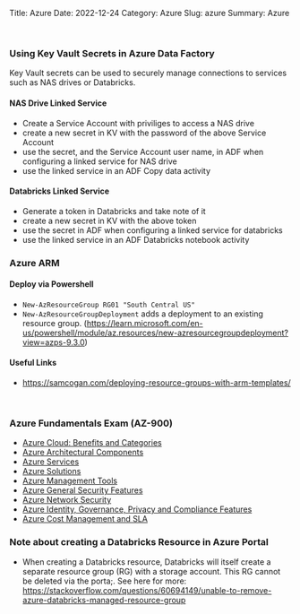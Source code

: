 Title: Azure
Date: 2022-12-24
Category: Azure
Slug: azure
Summary: Azure

<br>

### Using Key Vault Secrets in Azure Data Factory
Key Vault secrets can be used to securely manage connections to services such as NAS drives or Databricks.

#### NAS Drive Linked Service
* Create a Service Account with priviliges to access a NAS drive
* create a new secret in KV with the password of the above Service Account
* use the secret, and the Service Account user name, in ADF when configuring a linked service for NAS drive
* use the linked service in an ADF Copy data activity

#### Databricks Linked Service
* Generate a token in Databricks and take note of it
* create a new secret in KV with the above token
* use the secret in ADF when configuring a linked service for databricks
* use the linked service in an ADF Databricks notebook activity

### Azure ARM

#### Deploy via Powershell

* `New-AzResourceGroup RG01 "South Central US"`
* `New-AzResourceGroupDeployment` adds a deployment to an existing resource group. (https://learn.microsoft.com/en-us/powershell/module/az.resources/new-azresourcegroupdeployment?view=azps-9.3.0)

#### Useful Links

* https://samcogan.com/deploying-resource-groups-with-arm-templates/

<br>

### Azure Fundamentals Exam (AZ-900)

* [Azure Cloud: Benefits and Categories]({filename}./azure_cloud_concepts.md)
* [Azure Architectural Components]({filename}./azure_architectural_components.md)
* [Azure Services]({filename}./azure_services.md)
* [Azure Solutions]({filename}./azure_solutions.md)
* [Azure Management Tools]({filename}./azure_management_tools.md)
* [Azure General Security Features]({filename}./azure_general_security_features.md)
* [Azure Network Security]({filename}./azure_network_security.md)
* [Azure Identity, Governance, Privacy and Compliance Features]({filename}./azure_identity_governance_privacy_compliance.md)
* [Azure Cost Management and SLA]({filename}./azure_cost_management_and_sla.md)

### Note about creating a Databricks Resource in Azure Portal

* When creating a Databricks resource, Databricks will itself create a separate resource group (RG) with a storage account. This RG cannot be deleted via the porta;. See here for more: https://stackoverflow.com/questions/60694149/unable-to-remove-azure-databricks-managed-resource-group
